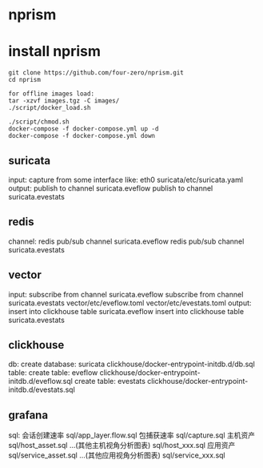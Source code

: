 # nprism

# install nprism
```
git clone https://github.com/four-zero/nprism.git
cd nprism

for offline images load:
tar -xzvf images.tgz -C images/
./script/docker_load.sh

./script/chmod.sh
docker-compose -f docker-compose.yml up -d
docker-compose -f docker-compose.yml down
```

## suricata
input:
    capture from some interface like: eth0
    suricata/etc/suricata.yaml
output:
    publish to channel suricata.eveflow
    publish to channel suricata.evestats

## redis
channel:
    redis pub/sub channel suricata.eveflow
    redis pub/sub channel suricata.evestats

## vector
input:
    subscribe from channel suricata.eveflow
    subscribe from channel suricata.evestats
    vector/etc/eveflow.toml
    vector/etc/evestats.toml
output:
    insert into clickhouse table suricata.eveflow
    insert into clickhouse table suricata.evestats
    
## clickhouse
db:
    create database: suricata clickhouse/docker-entrypoint-initdb.d/db.sql
table:
    create table: eveflow clickhouse/docker-entrypoint-initdb.d/eveflow.sql
    create table: evestats clickhouse/docker-entrypoint-initdb.d/evestats.sql

## grafana
sql:
    会话创建速率 sql/app_layer.flow.sql
    包捕获速率 sql/capture.sql
    主机资产 sql/host_asset.sql
    ...(其他主机视角分析图表) sql/host_xxx.sql
    应用资产 sql/service_asset.sql
    ...(其他应用视角分析图表) sql/service_xxx.sql
